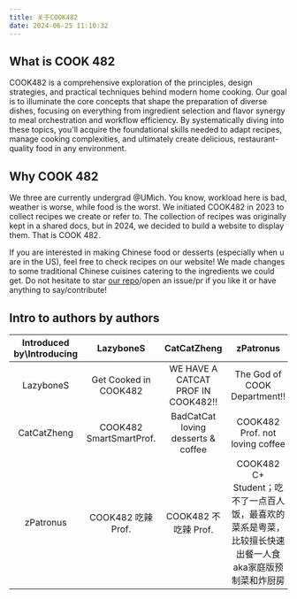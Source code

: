 ```yaml
---
title: 关于COOK482
date: 2024-06-25 11:10:32
---
```


## What is COOK 482

COOK482 is a comprehensive exploration of the principles, design strategies, and practical techniques behind modern home cooking. Our goal is to illuminate the core concepts that shape the preparation of diverse dishes, focusing on everything from ingredient selection and flavor synergy to meal orchestration and workflow efficiency. By systematically diving into these topics, you'll acquire the foundational skills needed to adapt recipes, manage cooking complexities, and ultimately create delicious, restaurant-quality food in any environment.

## Why COOK 482

We three are currently undergrad @UMich. You know, workload here is bad, weather is worse, while food is the worst. We initiated COOK482 in 2023 to collect recipes we create or refer to. The collection of recipes was originally kept in a shared docs, but in 2024, we decided to build a website to display them. That is COOK 482.

If you are interested in making Chinese food or desserts (especially when u are in the US), feel free to check recipes on our website! We made changes to some traditional Chinese cuisines catering to the ingredients we could get. Do not hesitate to star [our repo](https://github.com/COOK482/COOK482_source)/open an issue/pr if you like it or have anything to say/contribute!

## Intro to authors by authors

| Introduced by\Introducing |                  LazyboneS                  |            CatCatZheng             |                                                zPatronus                                                |
| :-----------------------: | :--------------------------------------------: | :--------------------------------: | :-----------------------------------------------------------------------------------------------------: |
|       LazyboneS        | Get Cooked in COOK482 | WE HAVE A CATCAT PROF IN COOK482!! |                                      The God of COOK Department!!                                       |
|        CatCatZheng        |            COOK482 SmartSmartProf.             | BadCatCat loving desserts & coffee |                                     COOK482 Prof. not loving coffee                                     |
|         zPatronus         |               COOK482 吃辣 Prof.               |        COOK482 不吃辣 Prof.        | COOK482 C+ Student；吃不了一点百人饭，最喜欢的菜系是粤菜，比较擅长快速出餐一人食aka家庭版预制菜和炸厨房 |
